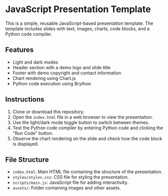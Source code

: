 # JavaScript Presentation Template

This is a simple, reusable JavaScript-based presentation template. The template includes slides with text, images, charts, code blocks, and a Python code compiler.

## Features

- Light and dark modes
- Header section with a demo logo and slide title
- Footer with demo copyright and contact information
- Chart rendering using Chart.js
- Python code execution using Brython

## Instructions

1. Clone or download this repository.
2. Open the `index.html` file in a web browser to view the presentation.
3. Use the light/dark mode toggle button to switch between themes.
4. Test the Python code compiler by entering Python code and clicking the "Run Code" button.
5. Observe the chart rendering on the slide and check how the code block is displayed.

## File Structure

- `index.html`: Main HTML file containing the structure of the presentation.
- `styles/styles.css`: CSS file for styling the presentation.
- `scripts/main.js`: JavaScript file for adding interactivity.
- `assets/`: Folder containing images and other assets.
